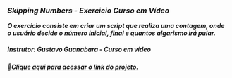 ### <i>Skipping Numbers - Exercicio Curso em Vídeo

<i><b>O exercício consiste em criar um script que realiza uma contagem, onde o usuário decide o número inicial, final e quantos algarismo irá pular.

##### Instrutor: Gustavo Guanabara - Curso em vídeo

<a href="https://numberskip.vercel.app//" target="_blank">🔗Clique aqui para acessar o link do projeto.</a>